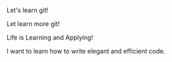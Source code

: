 
Let's learn git!

Let learn more git!

Life is Learning and Applying!

I want to learn how to write elegant and efficient code.
